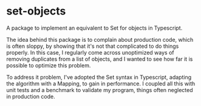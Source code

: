 # set-objects

A package to implement an equivalent to Set for objects in Typescript.

The idea behind this package is to complain about production code, which is often sloppy, by showing that it's not that complicated to do things properly. In this case, I regularly come across unoptimized ways of removing duplicates from a list of objects, and I wanted to see how far it is possible to optimize this problem.

To address it problem, I've adopted the Set syntax in Typescript, adapting the algorithm with a Mapping, to gain in performance. I coupled all this with unit tests and a benchmark to validate my program, things often neglected in production code.
